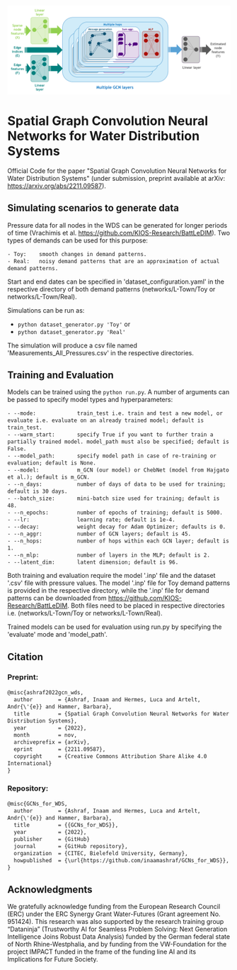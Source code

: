 ![](m_GCN.png)

# Spatial Graph Convolution Neural Networks for Water Distribution Systems

Official Code for the paper "Spatial Graph Convolution Neural Networks for Water Distribution Systems" (under submission, preprint available at arXiv: https://arxiv.org/abs/2211.09587).

## Simulating scenarios to generate data

Pressure data for all nodes in the WDS can be generated for longer periods of time (Vrachimis et al. https://github.com/KIOS-Research/BattLeDIM). Two types of demands can be used for this purpose:
```
- Toy:    smooth changes in demand patterns.
- Real:   noisy demand patterns that are an approximation of actual demand patterns.
```

Start and end dates can be specified in 'dataset_configuration.yaml' in the respective directory of both demand patterns (networks/L-Town/Toy or networks/L-Town/Real).

Simulations can be run as:
- `python dataset_generator.py 'Toy'` or 
- `python dataset_generator.py 'Real'`

The simulation will produce a csv file named 'Measurements_All_Pressures.csv' in the respective directories. 

## Training and Evaluation

Models can be trained using the `python run.py`. A number of arguments can be passed to specify model types and hyperparameters:
```
- --mode:             train_test i.e. train and test a new model, or evaluate i.e. evaluate on an already trained model; default is train_test.
- --warm_start:       specify True if you want to further train a partially trained model. model_path must also be specified; default is False. 
- --model_path:       specify model path in case of re-training or evaluation; default is None.
- --model:            m_GCN (our model) or ChebNet (model from Hajgato et al.); default is m_GCN.
- --n_days:           number of days of data to be used for training; default is 30 days.
- --batch_size:       mini-batch size used for training; default is 48.
- --n_epochs:         number of epochs of training; default is 5000.
- --lr:               learning rate; default is 1e-4.
- --decay:            weight decay for Adam Optimizer; defaults is 0.
- --n_aggr:           number of GCN layers; default is 45.
- --n_hops:           number of hops within each GCN layer; default is 1.
- --n_mlp:            number of layers in the MLP; default is 2.
- --latent_dim:       latent dimension; default is 96.
```

Both training and evaluation require the model '.inp' file and the dataset '.csv' file with pressure values. The model '.inp' file for Toy demand patterns is provided in the respective directory, while the '.inp' file for demand patterns can be downloaded from https://github.com/KIOS-Research/BattLeDIM. Both files need to be placed in respective directories i.e. (networks/L-Town/Toy or networks/L-Town/Real).

Trained models can be used for evaluation using run.py by specifying the 'evaluate' mode and 'model_path'.

## Citation
### Preprint:
```
@misc{ashraf2022gcn_wds,
  author        = {Ashraf, Inaam and Hermes, Luca and Artelt, Andr{\'{e}} and Hammer, Barbara},
  title         = {Spatial Graph Convolution Neural Networks for Water Distribution Systems},
  year          = {2022},
  month         = nov,
  archiveprefix = {arXiv},
  eprint        = {2211.09587},
  copyright     = {Creative Commons Attribution Share Alike 4.0 International}
}
```
### Repository:
```
@misc{GCNs_for_WDS,
  author        = {Ashraf, Inaam and Hermes, Luca and Artelt, Andr{\'{e}} and Hammer, Barbara},
  title         = {{GCNs_for_WDS}},
  year          = {2022},
  publisher     = {GitHub}
  journal       = {GitHub repository},
  organization  = {CITEC, Bielefeld University, Germany},
  howpublished  = {\url{https://github.com/inaamashraf/GCNs_for_WDS}},
}
```


## Acknowledgments
We gratefully acknowledge funding from the European
Research Council (ERC) under the ERC Synergy Grant Water-Futures (Grant
agreement No. 951424). This research was also supported by the research training
group “Dataninja” (Trustworthy AI for Seamless Problem Solving: Next Generation Intelligence Joins Robust Data Analysis) funded by the German federal
state of North Rhine-Westphalia, and by funding from the VW-Foundation for
the project IMPACT funded in the frame of the funding line AI and its Implications for Future Society.
 
